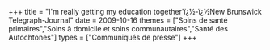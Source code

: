 +++
title = "I'm really getting my education together'ï¿½-ï¿½New Brunswick Telegraph-Journal"
date = 2009-10-16
themes = ["Soins de santé primaires","Soins à domicile et soins communautaires","Santé des Autochtones"]
types = ["Communiqués de presse"]
+++
